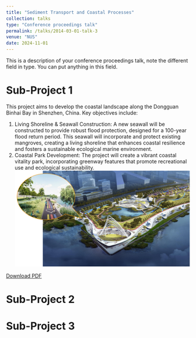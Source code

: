 ```yaml
---
title: "Sediment Transport and Coastal Processes"
collection: talks
type: "Conference proceedings talk"
permalink: /talks/2014-03-01-talk-3
venue: "NUS"
date: 2024-11-01
---
```


This is a description of your conference proceedings talk, note the different field in type. You can put anything in this field.


Sub-Project 1
======
This project aims to develop the coastal landscape along the Dongguan Binhai Bay in Shenzhen, China. 
Key objectives include:
1. Living Shoreline & Seawall Construction: A new seawall will be constructed to provide robust flood protection, designed for a 100-year flood return period. This seawall will incorporate and protect existing mangroves, creating a living shoreline that enhances coastal resilience and fosters a sustainable ecological marine environment.
2. Coastal Park Development: The project will create a vibrant coastal vitality park, incorporating greenway features that promote recreational use and ecological sustainability. <br/><img src='/images/work1-1.png'>

[Download PDF](http://kingdaxing.github.io/files/NO1.pdf)



Sub-Project 2
======




Sub-Project 3
======


